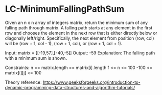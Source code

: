 # LC-MinimumFallingPathSum

Given an n x n array of integers matrix, return the minimum sum of any falling path through matrix.
A falling path starts at any element in the first row and chooses the element in the next row that is either directly below or diagonally left/right. Specifically, the next element from position (row, col) will be (row + 1, col - 1), (row + 1, col), or (row + 1, col + 1).

Input: matrix = [[-19,57],[-40,-5]]
Output: -59
Explanation: The falling path with a minimum sum is shown.
 
Constraints:
n == matrix.length == matrix[i].length
1 <= n <= 100
-100 <= matrix[i][j] <= 100

Theory reference:
  https://www.geeksforgeeks.org/introduction-to-dynamic-programming-data-structures-and-algorithm-tutorials/
